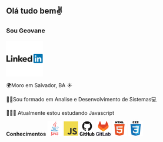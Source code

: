 ##  Olá tudo bem✌
###  Sou Geovane
<a href="https://www.linkedin.com/in/geovanenascimento/" target="_blank">
<img align="center" alt="geovane-linkedin" height="98" width="100" src="https://raw.githubusercontent.com/devicons/devicon/master/icons/linkedin/linkedin-original-wordmark.svg"
style="max-width:100%;">
</a>

🌍Moro em Salvador, BA ☀️

👨‍🎓Sou formado em Analise e Desenvolvimento de Sistemas💻

👨🏾‍💻 Atualmente estou estudando Javascript

**Conhecimentos**
<img src = "https://raw.githubusercontent.com/devicons/devicon/master/icons/java/java-original-wordmark.svg" alt = "rails" width = "40" height = "40" style = "largura máxima: 100%;"> </img><img src = "https://raw.githubusercontent.com/devicons/devicon/master/icons/javascript/javascript-original.svg" alt = "github" width = "40" height = "40" style = "max -largura: 100%; "> </img><img src = "https://raw.githubusercontent.com/devicons/devicon/master/icons/github/github-original-wordmark.svg" alt = "github" width = "40" height = "40" style = "max -largura: 100%; "> </img><img src = "https://raw.githubusercontent.com/devicons/devicon/master/icons/gitlab/gitlab-original-wordmark.svg" alt = "github" width = "40" height = "40" style = "max -largura: 100%; "> </img><img src = "https://raw.githubusercontent.com/devicons/devicon/master/icons/html5/html5-original-wordmark.svg" alt = "github" width = "40" height = "40" style = "max -largura: 100%; "> </img><img src = "https://raw.githubusercontent.com/devicons/devicon/master/icons/css3/css3-original-wordmark.svg" alt = "github" width = "40" height = "40" style = "max -largura: 100%; "> </img>
